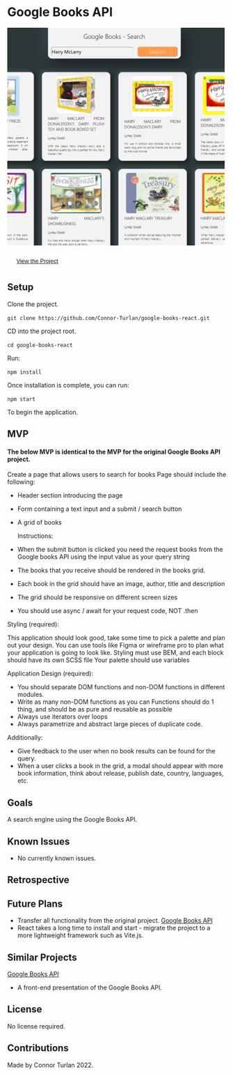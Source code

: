# Google Books API

<img src="preview.png" height="500px" width="500px" />

<button style="border: 1px solid white; border-radius:5px; padding: 10px 20px; background-color:white;"><a href="https://connor-turlan.github.io/google-books-react/">View the Project</a></button>

## Setup

Clone the project.

`git clone https://github.com/Connor-Turlan/google-books-react.git`

CD into the project root.

`cd google-books-react`

Run:

`npm install`

Once installation is complete, you can run:

`npm start`

To begin the application.

## MVP

#### The below MVP is identical to the MVP for the original Google Books API project.

Create a page that allows users to search for books
Page should include the following:

-   Header section introducing the page
-   Form containing a text input and a submit / search button
-   A grid of books

    Instructions:

-   When the submit button is clicked you need the request books from the Google books API using the input value as your query string
-   The books that you receive should be rendered in the books grid.
-   Each book in the grid should have an image, author, title and description
-   The grid should be responsive on different screen sizes
-   You should use async / await for your request code, NOT .then

Styling (required):

This application should look good, take some time to pick a palette and plan out your design. You can use tools like Figma or wireframe pro to plan what your application is going to look like.
Styling must use BEM, and each block should have its own SCSS file Your palette should use variables

Application Design (required):

-   You should separate DOM functions and non-DOM functions in different modules.
-   Write as many non-DOM functions as you can Functions should do 1 thing, and should be as pure and reusable as possible
-   Always use iterators over loops
-   Always parametrize and abstract large pieces of duplicate code.

Additionally:

-   Give feedback to the user when no book results can be found for the query.
-   When a user clicks a book in the grid, a modal should appear with more book information, think about release, publish date, country, languages, etc.

## Goals

A search engine using the Google Books API.

## Known Issues

-   No currently known issues.

## Retrospective

## Future Plans

-   Transfer all functionality from the original project. [Google Books API](https://github.com/Connor-Turlan/google-books-api)
-   React takes a long time to install and start - migrate the project to a more lightweight framework such as Vite.js.

## Similar Projects

[Google Books API](https://github.com/Connor-Turlan/google-books-api)

-   A front-end presentation of the Google Books API.

## License

No license required.

## Contributions

Made by Connor Turlan 2022.
